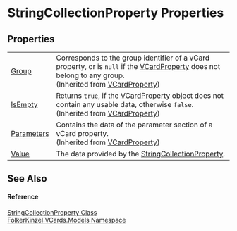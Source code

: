 # StringCollectionProperty Properties




## Properties
<table>
<tr>
<td><a href="5d210979-76a6-b032-7b0c-02cffdbba833.md">Group</a></td>
<td>Corresponds to the group identifier of a vCard property, or is <code>null</code> if the <a href="e1395eb9-792c-c4d8-ee22-97939a91c58e.md">VCardProperty</a> does not belong to any group.<br />(Inherited from <a href="e1395eb9-792c-c4d8-ee22-97939a91c58e.md">VCardProperty</a>)</td></tr>
<tr>
<td><a href="2a29e617-7cc7-2352-75f6-ea22e96afdc3.md">IsEmpty</a></td>
<td>Returns <code>true</code>, if the <a href="e1395eb9-792c-c4d8-ee22-97939a91c58e.md">VCardProperty</a> object does not contain any usable data, otherwise <code>false</code>.<br />(Inherited from <a href="e1395eb9-792c-c4d8-ee22-97939a91c58e.md">VCardProperty</a>)</td></tr>
<tr>
<td><a href="f2759bb4-c9b5-6f85-0df4-f011adcb89a4.md">Parameters</a></td>
<td>Contains the data of the parameter section of a vCard property.<br />(Inherited from <a href="e1395eb9-792c-c4d8-ee22-97939a91c58e.md">VCardProperty</a>)</td></tr>
<tr>
<td><a href="7006a931-d2b7-5ded-3382-1c600254b391.md">Value</a></td>
<td>The data provided by the <a href="57bdd5a5-6b09-659a-978e-933563d5a52a.md">StringCollectionProperty</a>.</td></tr>
</table>

## See Also


#### Reference
<a href="57bdd5a5-6b09-659a-978e-933563d5a52a.md">StringCollectionProperty Class</a>  
<a href="10623553-9342-5b8f-9df4-6e7d1075f3df.md">FolkerKinzel.VCards.Models Namespace</a>  
